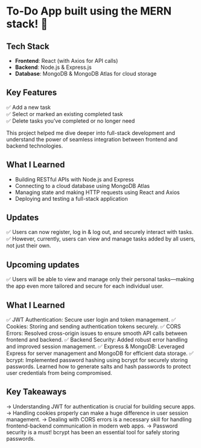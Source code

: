 # To-Do App built using the MERN stack! 🌟

## **Tech Stack**
- **Frontend**: React (with Axios for API calls)
- **Backend**: Node.js & Express.js
- **Database**: MongoDB & MongoDB Atlas for cloud storage

## **Key Features**
✅ Add a new task  
✅ Select or marked an existing completed task  
✅ Delete tasks you’ve completed or no longer need  

This project helped me dive deeper into full-stack development and understand the power of seamless integration between frontend and backend technologies.

## **What I Learned**
-  Building RESTful APIs with Node.js and Express    
-  Connecting to a cloud database using MongoDB Atlas    
-  Managing state and making HTTP requests using React and Axios    
-  Deploying and testing a full-stack application  

## **Updates**
✅ Users can now register, log in & log out, and securely interact with tasks.   
✅ However, currently, users can view and manage tasks added by all users, not just their own.   

## **Upcoming updates**
✅ Users will be able to view and manage only their personal tasks—making the app even more tailored and secure for each individual user.

## **What I Learned**
✅ JWT Authentication: Secure user login and token management.
✅ Cookies: Storing and sending authentication tokens securely.
✅ CORS Errors: Resolved cross-origin issues to ensure smooth API calls between frontend and backend.
✅ Backend Security: Added robust error handling and improved session management.
✅ Express & MongoDB: Leveraged Express for server management and MongoDB for efficient data storage.
✅ bcrypt: Implemented password hashing using bcrypt for securely storing passwords. Learned how to generate salts and hash passwords to protect user credentials from being compromised.

## **Key Takeaways**

→  Understanding JWT for authentication is crucial for building secure apps.
→  Handling cookies properly can make a huge difference in user session management.
→  Dealing with CORS errors is a necessary skill for handling frontend-backend communication in modern web apps.
→  Password security is a must! bcrypt has been an essential tool for safely storing passwords.

